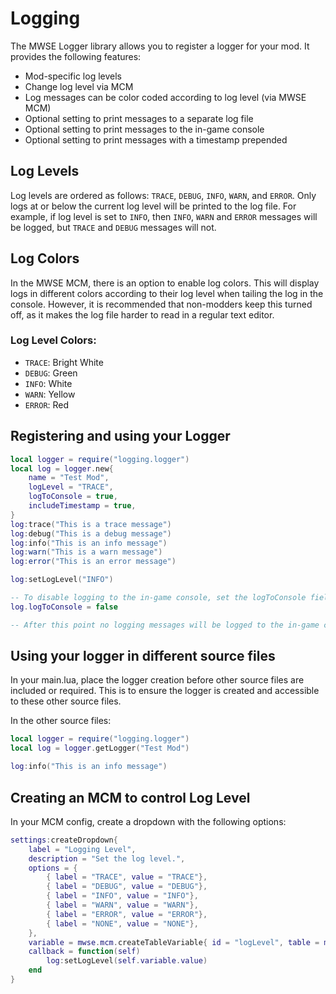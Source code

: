 # Logging

The MWSE Logger library allows you to register a logger for your mod. It provides the following features:

- Mod-specific log levels
- Change log level via MCM
- Log messages can be color coded according to log level (via MWSE MCM)
- Optional setting to print messages to a separate log file
- Optional setting to print messages to the in-game console
- Optional setting to print messages with a timestamp prepended

## Log Levels

Log levels are ordered as follows: `TRACE`, `DEBUG`, `INFO`, `WARN`, and `ERROR`. Only logs at or below the current log level will be printed to the log file. For example, if log level is set to `INFO`, then `INFO`, `WARN` and `ERROR` messages will be logged, but `TRACE` and `DEBUG` messages will not.

## Log Colors

In the MWSE MCM, there is an option to enable log colors. This will display logs in different colors according to their log level when tailing the log in the console. However, it is recommended that non-modders keep this turned off, as it makes the log file harder to read in a regular text editor.

### Log Level Colors:

- `TRACE`: Bright White
- `DEBUG`: Green
- `INFO`: White
- `WARN`: Yellow
- `ERROR`: Red


## Registering and using your Logger

```lua
local logger = require("logging.logger")
local log = logger.new{
	name = "Test Mod",
	logLevel = "TRACE",
	logToConsole = true,
	includeTimestamp = true,
}
log:trace("This is a trace message")
log:debug("This is a debug message")
log:info("This is an info message")
log:warn("This is a warn message")
log:error("This is an error message")

log:setLogLevel("INFO")

-- To disable logging to the in-game console, set the logToConsole field to false
log.logToConsole = false

-- After this point no logging messages will be logged to the in-game console
```

## Using your logger in different source files

In your main.lua, place the logger creation before other source files are included or required. This is to ensure the logger is created and accessible to these other source files.

In the other source files:
```lua
local logger = require("logging.logger")
local log = logger.getLogger("Test Mod")

log:info("This is an info message")
```

## Creating an MCM to control Log Level

In your MCM config, create a dropdown with the following options:
```lua
settings:createDropdown{
	label = "Logging Level",
	description = "Set the log level.",
	options = {
		{ label = "TRACE", value = "TRACE"},
		{ label = "DEBUG", value = "DEBUG"},
		{ label = "INFO", value = "INFO"},
		{ label = "WARN", value = "WARN"},
		{ label = "ERROR", value = "ERROR"},
		{ label = "NONE", value = "NONE"},
	},
	variable = mwse.mcm.createTableVariable{ id = "logLevel", table = mcmConfig },
	callback = function(self)
		log:setLogLevel(self.variable.value)
	end
}
```
